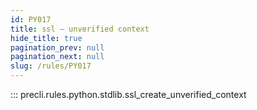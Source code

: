 ```yaml
---
id: PY017
title: ssl — unverified context
hide_title: true
pagination_prev: null
pagination_next: null
slug: /rules/PY017
---
```


::: precli.rules.python.stdlib.ssl_create_unverified_context
